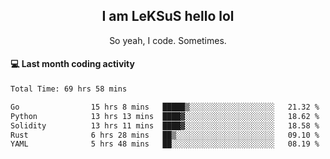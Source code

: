 <h2 align="center">I am LeKSuS hello lol</h2>
<p align="center">So yeah, I code. Sometimes.</p>

#### :computer: Last month coding activity
<!--START_SECTION:waka-->

```txt
Total Time: 69 hrs 58 mins

Go                15 hrs 8 mins   █████▒░░░░░░░░░░░░░░░░░░░   21.32 %
Python            13 hrs 13 mins  ████▓░░░░░░░░░░░░░░░░░░░░   18.62 %
Solidity          13 hrs 11 mins  ████▓░░░░░░░░░░░░░░░░░░░░   18.58 %
Rust              6 hrs 28 mins   ██▒░░░░░░░░░░░░░░░░░░░░░░   09.10 %
YAML              5 hrs 48 mins   ██░░░░░░░░░░░░░░░░░░░░░░░   08.19 %
```

<!--END_SECTION:waka-->
